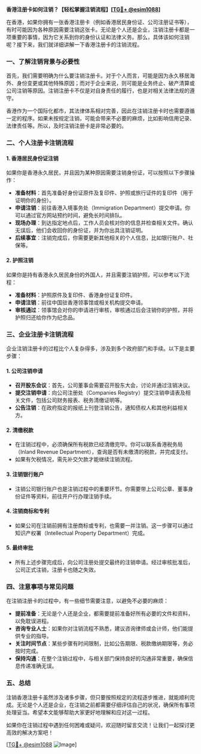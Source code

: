**香港注册卡如何注销？【轻松掌握注销流程】[[TG💪+ @esim1088](https://t.me/s/esim1088)]**

在香港，如果你拥有一张香港注册卡（例如香港居民身份证、公司注册证书等），有时可能因为各种原因需要注销这张卡。无论是个人还是企业，注销注册卡都是一项重要的事情，因为它关系到你的身份认证和法律义务。那么，具体该如何注销呢？接下来，我们就详细讲解一下香港注册卡的注销流程。

### **一、了解注销背景与必要性**

首先，我们需要明确为什么要注销注册卡。对于个人而言，可能是因为永久移居海外、身份变更或其他特殊原因；而对于企业来说，则可能是业务终止、破产清算或公司注销等原因。注销注册卡不仅是对自身责任的履行，也是对相关法律法规的遵守。

香港作为一个国际化都市，其法律体系相对完善，因此在注销注册卡时也需要遵循一定的程序。如果未按规定注销，可能会带来不必要的麻烦，比如影响信用记录、法律责任等。所以，及时注销注册卡是非常必要的。

### **二、个人注册卡注销流程**

#### **1. 香港居民身份证注销**
如果你是香港永久居民，并且因为某种原因需要注销身份证，可以按照以下步骤操作：

- **准备材料**：首先准备好身份证原件及复印件、护照或旅行证件的复印件（用于证明你的身份）。
- **申请注销**：前往香港入境事务处（Immigration Department）提交申请。你可以通过官方网站预约时间，避免长时间排队。
- **现场办理**：到达指定地点后，工作人员会核对你的信息并检查相关文件。确认无误后，他们会收回你的身份证，并为你出具注销证明。
- **后续事宜**：注销完成后，你需要更新其他相关的个人信息，比如银行账户、社保等。

#### **2. 护照注销**
如果你是持有香港永久居民身份的外国人，并且需要注销护照，可以参考以下流程：

- **准备材料**：护照原件及复印件、香港身份证复印件。
- **申请注销**：前往中国驻香港领事馆或相关机构提交申请。
- **审核通过**：领事馆会对你的申请进行审核，审核通过后会注销你的护照，并将护照归还给你作为纪念品。

### **三、企业注册卡注销流程**

企业注销注册卡的过程比个人复杂得多，涉及到多个政府部门和手续。以下是主要步骤：

#### **1. 公司注销申请**
- **召开股东会议**：首先，公司董事会需要召开股东大会，讨论并通过注销决议。
- **提交注销申请**：向公司注册处（Companies Registry）提交注销申请表及相关文件，包括公司财务报表、税务清缴证明等。
- **公告注销**：在政府指定的报纸上刊登注销公告，通知债权人和其他利益相关方。

#### **2. 清缴税款**
- 在注销过程中，必须确保所有税款已经清缴完毕。你可以联系香港税务局（Inland Revenue Department），查询是否有未缴清的税款，并完成支付。
- 如果有欠税情况，需先补交欠款才能继续注销流程。

#### **3. 注销银行账户**
- 注销公司银行账户也是注销过程中的重要环节。你需要带上公司公章、董事身份证件等资料，前往开户行办理注销手续。

#### **4. 注销商标和专利**
- 如果公司在注销前拥有注册商标或专利，也需要一并注销。这一步骤可以通过知识产权署（Intellectual Property Department）完成。

#### **5. 最终审批**
- 所有上述步骤完成后，向公司注册处提交最终的注销申请。经过审核批准后，公司正式注销，注册卡也随之失效。

### **四、注意事项与常见问题**

在注销注册卡的过程中，有一些细节需要注意，以避免不必要的麻烦：

- **提前准备**：无论是个人还是企业，都需要提前准备好所有必要的文件和资料，以免耽误进程。
- **咨询专业人士**：如果你对注销流程不熟悉，建议咨询律师或会计师，他们能提供专业的指导。
- **关注时间节点**：某些步骤有时间限制，比如公告期限、税款缴纳期限等，务必按时完成。
- **保持沟通**：在整个注销过程中，与相关部门保持良好的沟通非常重要，确保信息传递准确无误。

### **五、总结**

注销香港注册卡虽然涉及诸多步骤，但只要按照规定的流程逐步推进，就能顺利完成。无论是个人还是企业，在注销之前都需要仔细评估自己的状况，确保所有事项处理妥当。希望本文能够帮助大家更好地理解和应对这一过程。

如果你在注销过程中遇到任何困难或疑问，欢迎随时留言交流！让我们一起探讨更高效的解决方案吧！

[[TG💪+ @esim1088](https://t.me/s/esim1088) ![Image](https://i.postimg.cc/4NQfJmqS/Snipaste-2025-05-13-00-14-12.png)]